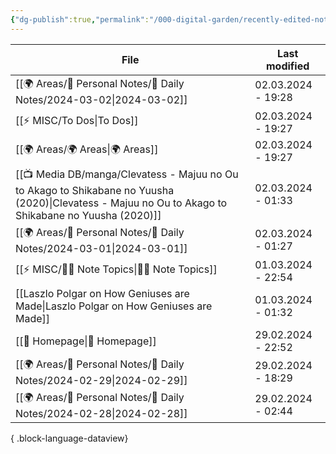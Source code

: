 ```yaml
---
{"dg-publish":true,"permalink":"/000-digital-garden/recently-edited-notes/","dgPassFrontmatter":true,"noteIcon":"3","created":"2023-12-14T09:05:52.599+05:30","updated":"2023-12-14T09:12:44.868+05:30"}
---
```


| File                                                                                                                                                    | Last modified      |
| ------------------------------------------------------------------------------------------------------------------------------------------------------- | ------------------ |
| [[🌍 Areas/📧 Personal Notes/📓 Daily Notes/2024-03-02\|2024-03-02]]                                                                                 | 02.03.2024 - 19:28 |
| [[⚡ MISC/To Dos\|To Dos]]                                                                                                                            | 02.03.2024 - 19:27 |
| [[🌍 Areas/🌍 Areas\|🌍 Areas]]                                                                                                                      | 02.03.2024 - 19:27 |
| [[📺 Media DB/manga/Clevatess - Majuu no Ou to Akago to Shikabane no Yuusha (2020)\|Clevatess - Majuu no Ou to Akago to Shikabane no Yuusha (2020)]] | 02.03.2024 - 01:33 |
| [[🌍 Areas/📧 Personal Notes/📓 Daily Notes/2024-03-01\|2024-03-01]]                                                                                 | 02.03.2024 - 01:27 |
| [[⚡ MISC/✍🏻 Note Topics\|✍🏻 Note Topics]]                                                                                                          | 01.03.2024 - 22:54 |
| [[Laszlo Polgar on How Geniuses are Made\|Laszlo Polgar on How Geniuses are Made]]                                                                   | 01.03.2024 - 01:32 |
| [[🏡 Homepage\|🏡 Homepage]]                                                                                                                         | 29.02.2024 - 22:52 |
| [[🌍 Areas/📧 Personal Notes/📓 Daily Notes/2024-02-29\|2024-02-29]]                                                                                 | 29.02.2024 - 18:29 |
| [[🌍 Areas/📧 Personal Notes/📓 Daily Notes/2024-02-28\|2024-02-28]]                                                                                 | 29.02.2024 - 02:44 |

{ .block-language-dataview}